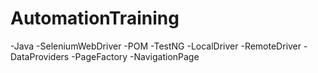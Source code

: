 # AutomationTraining
-Java
-SeleniumWebDriver
-POM
-TestNG
-LocalDriver
-RemoteDriver
-DataProviders
-PageFactory
-NavigationPage


